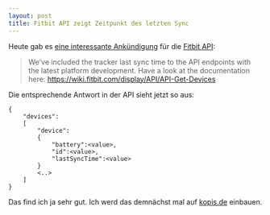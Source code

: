 ```yaml
---
layout: post
title: Fitbit API zeigt Zeitpunkt des letzten Sync
---
```

Heute gab es [eine interessante Ankündigung][2] für die [Fitbit API][1]:

> We've included the tracker last sync time to the API endpoints with the latest platform development. Have a look at the documentation here: https://wiki.fitbit.com/display/API/API-Get-Devices

Die entsprechende Antwort in der API sieht jetzt so aus:

    {
        "devices":
        [
            "device":
            {     
                "battery":<value>,
                "id":<value>,
                "lastSyncTime":<value>
            }
            <..>
        ]
    }

Das find ich ja sehr gut. Ich werd das demnächst mal auf [kopis.de][3] einbauen.

[1]: http://dev.fitbit.com
[2]: https://groups.google.com/d/msg/fitbit-api/bdtT--KXHt0/m2zKt6C-qGYJ
[3]: http://www.kopis.de
